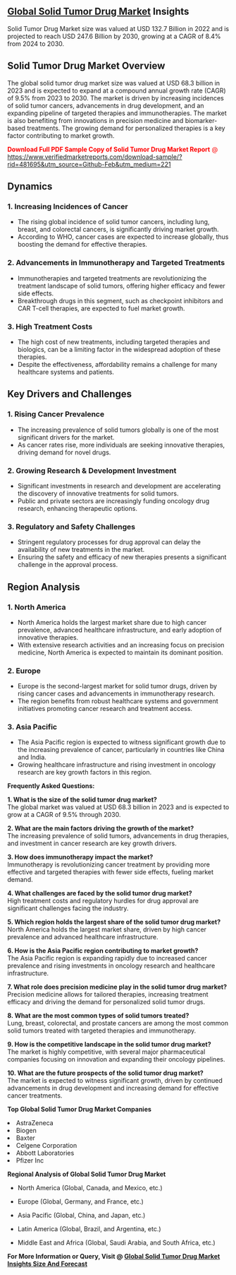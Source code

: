 <h2><a href="https://www.verifiedmarketreports.com/download-sample/?rid=481695&amp;utm_source=Github&amp;utm_medium=221" target="_blank">Global Solid Tumor Drug Market</a> Insights</h2><p>Solid Tumor Drug Market size was valued at USD 132.7 Billion in 2022 and is projected to reach USD 247.6 Billion by 2030, growing at a CAGR of 8.4% from 2024 to 2030.</p><p> <h2>Solid Tumor Drug Market Overview</h2> <p>The global solid tumor drug market size was valued at USD 68.3 billion in 2023 and is expected to expand at a compound annual growth rate (CAGR) of 9.5% from 2023 to 2030. The market is driven by increasing incidences of solid tumor cancers, advancements in drug development, and an expanding pipeline of targeted therapies and immunotherapies. The market is also benefiting from innovations in precision medicine and biomarker-based treatments. The growing demand for personalized therapies is a key factor contributing to market growth.</p> <p><p><span class=""><span style="color: #ff0000;"><strong>Download Full PDF Sample Copy of Solid Tumor Drug Market Report</strong> @ </span><a href="https://www.verifiedmarketreports.com/download-sample/?rid=481695&amp;utm_source=Github-Feb&amp;utm_medium=221" target="_blank">https://www.verifiedmarketreports.com/download-sample/?rid=481695&amp;utm_source=Github-Feb&amp;utm_medium=221</a></span></p></p> <h2>Dynamics</h2> <h3>1. Increasing Incidences of Cancer</h3> <ul> <li>The rising global incidence of solid tumor cancers, including lung, breast, and colorectal cancers, is significantly driving market growth.</li> <li>According to WHO, cancer cases are expected to increase globally, thus boosting the demand for effective therapies.</li> </ul> <h3>2. Advancements in Immunotherapy and Targeted Treatments</h3> <ul> <li>Immunotherapies and targeted treatments are revolutionizing the treatment landscape of solid tumors, offering higher efficacy and fewer side effects.</li> <li>Breakthrough drugs in this segment, such as checkpoint inhibitors and CAR T-cell therapies, are expected to fuel market growth.</li> </ul> <h3>3. High Treatment Costs</h3> <ul> <li>The high cost of new treatments, including targeted therapies and biologics, can be a limiting factor in the widespread adoption of these therapies.</li> <li>Despite the effectiveness, affordability remains a challenge for many healthcare systems and patients.</li> </ul> <h2>Key Drivers and Challenges</h2> <h3>1. Rising Cancer Prevalence</h3> <ul> <li>The increasing prevalence of solid tumors globally is one of the most significant drivers for the market.</li> <li>As cancer rates rise, more individuals are seeking innovative therapies, driving demand for novel drugs.</li> </ul> <h3>2. Growing Research & Development Investment</h3> <ul> <li>Significant investments in research and development are accelerating the discovery of innovative treatments for solid tumors.</li> <li>Public and private sectors are increasingly funding oncology drug research, enhancing therapeutic options.</li> </ul> <h3>3. Regulatory and Safety Challenges</h3> <ul> <li>Stringent regulatory processes for drug approval can delay the availability of new treatments in the market.</li> <li>Ensuring the safety and efficacy of new therapies presents a significant challenge in the approval process.</li> </ul> <h2>Region Analysis</h2> <h3>1. North America</h3> <ul> <li>North America holds the largest market share due to high cancer prevalence, advanced healthcare infrastructure, and early adoption of innovative therapies.</li> <li>With extensive research activities and an increasing focus on precision medicine, North America is expected to maintain its dominant position.</li> </ul> <h3>2. Europe</h3> <ul> <li>Europe is the second-largest market for solid tumor drugs, driven by rising cancer cases and advancements in immunotherapy research.</li> <li>The region benefits from robust healthcare systems and government initiatives promoting cancer research and treatment access.</li> </ul> <h3>3. Asia Pacific</h3> <ul> <li>The Asia Pacific region is expected to witness significant growth due to the increasing prevalence of cancer, particularly in countries like China and India.</li> <li>Growing healthcare infrastructure and rising investment in oncology research are key growth factors in this region.</li> </ul> <p><strong>Frequently Asked Questions:</strong></p> <p><strong>1. What is the size of the solid tumor drug market?</strong><br> The global market was valued at USD 68.3 billion in 2023 and is expected to grow at a CAGR of 9.5% through 2030.</p> <p><strong>2. What are the main factors driving the growth of the market?</strong><br> The increasing prevalence of solid tumors, advancements in drug therapies, and investment in cancer research are key growth drivers.</p> <p><strong>3. How does immunotherapy impact the market?</strong><br> Immunotherapy is revolutionizing cancer treatment by providing more effective and targeted therapies with fewer side effects, fueling market demand.</p> <p><strong>4. What challenges are faced by the solid tumor drug market?</strong><br> High treatment costs and regulatory hurdles for drug approval are significant challenges facing the industry.</p> <p><strong>5. Which region holds the largest share of the solid tumor drug market?</strong><br> North America holds the largest market share, driven by high cancer prevalence and advanced healthcare infrastructure.</p> <p><strong>6. How is the Asia Pacific region contributing to market growth?</strong><br> The Asia Pacific region is expanding rapidly due to increased cancer prevalence and rising investments in oncology research and healthcare infrastructure.</p> <p><strong>7. What role does precision medicine play in the solid tumor drug market?</strong><br> Precision medicine allows for tailored therapies, increasing treatment efficacy and driving the demand for personalized solid tumor drugs.</p> <p><strong>8. What are the most common types of solid tumors treated?</strong><br> Lung, breast, colorectal, and prostate cancers are among the most common solid tumors treated with targeted therapies and immunotherapy.</p> <p><strong>9. How is the competitive landscape in the solid tumor drug market?</strong><br> The market is highly competitive, with several major pharmaceutical companies focusing on innovation and expanding their oncology pipelines.</p> <p><strong>10. What are the future prospects of the solid tumor drug market?</strong><br> The market is expected to witness significant growth, driven by continued advancements in drug development and increasing demand for effective cancer treatments.</p> </p><p><strong>Top Global Solid Tumor Drug Market Companies</strong></p><div data-test-id=""><p><li>AstraZeneca</li><li> Biogen</li><li> Baxter</li><li> Celgene Corporation</li><li> Abbott Laboratories</li><li> Pfizer Inc</li></p><div><strong>Regional Analysis of&nbsp;Global Solid Tumor Drug Market</strong></div><ul><li dir="ltr"><p dir="ltr">North America&nbsp;(Global, Canada, and Mexico, etc.)</p></li><li dir="ltr"><p dir="ltr">Europe (Global, Germany, and France, etc.)</p></li><li dir="ltr"><p dir="ltr">Asia Pacific&nbsp;(Global, China, and Japan, etc.)</p></li><li dir="ltr"><p dir="ltr">Latin America&nbsp;(Global, Brazil, and Argentina, etc.)</p></li><li dir="ltr">Middle East and Africa&nbsp;(Global, Saudi Arabia, and South Africa, etc.)</li></ul><p><strong>For More Information or Query, Visit @&nbsp;</strong><strong><a href="https://www.verifiedmarketreports.com/product/solid-tumor-drug-market-size-and-forecast/?utm_source=Github&amp;utm_medium=221" target="_blank">Global Solid Tumor Drug Market Insights Size And Forecast</a></strong></p></div>

